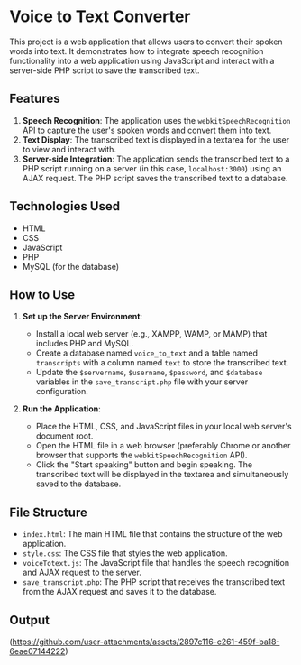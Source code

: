 # Voice to Text Converter

This project is a web application that allows users to convert their spoken words into text. It demonstrates how to integrate speech recognition functionality into a web application using JavaScript and interact with a server-side PHP script to save the transcribed text.

## Features

1. **Speech Recognition**: The application uses the `webkitSpeechRecognition` API to capture the user's spoken words and convert them into text.
2. **Text Display**: The transcribed text is displayed in a textarea for the user to view and interact with.
3. **Server-side Integration**: The application sends the transcribed text to a PHP script running on a server (in this case, `localhost:3000`) using an AJAX request. The PHP script saves the transcribed text to a database.

## Technologies Used

- HTML
- CSS
- JavaScript
- PHP
- MySQL (for the database)

## How to Use

1. **Set up the Server Environment**:
   - Install a local web server (e.g., XAMPP, WAMP, or MAMP) that includes PHP and MySQL.
   - Create a database named `voice_to_text` and a table named `transcripts` with a column named `text` to store the transcribed text.
   - Update the `$servername`, `$username`, `$password`, and `$database` variables in the `save_transcript.php` file with your server configuration.

2. **Run the Application**:
   - Place the HTML, CSS, and JavaScript files in your local web server's document root.
   - Open the HTML file in a web browser (preferably Chrome or another browser that supports the `webkitSpeechRecognition` API).
   - Click the "Start speaking" button and begin speaking. The transcribed text will be displayed in the textarea and simultaneously saved to the database.

## File Structure

- `index.html`: The main HTML file that contains the structure of the web application.
- `style.css`: The CSS file that styles the web application.
- `voiceTotext.js`: The JavaScript file that handles the speech recognition and AJAX request to the server.
- `save_transcript.php`: The PHP script that receives the transcribed text from the AJAX request and saves it to the database.

## Output 

(https://github.com/user-attachments/assets/2897c116-c261-459f-ba18-6eae07144222)



